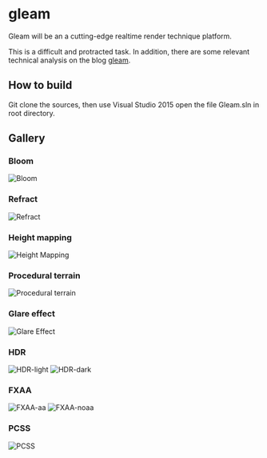 # gleam

Gleam will be an a cutting-edge realtime render technique platform.

This is a difficult and protracted task. In addition, there are some relevant technical analysis on the blog [gleam](www.selfgleam.com).

## How to build
Git clone the sources, then use Visual Studio 2015 open the file Gleam.sln in root directory.

## Gallery

### Bloom
![Bloom](http://gleam-1255489689.cosbj.myqcloud.com/wp-content/uploads/2018/08/bloom.png)

### Refract
![Refract](http://gleam-1255489689.cosbj.myqcloud.com/wp-content/uploads/2018/08/refract.png)

### Height mapping
![Height Mapping](http://gleam-1255489689.cosbj.myqcloud.com/wp-content/uploads/2018/08/height-mapping.png)

### Procedural terrain
![Procedural terrain](http://gleam-1255489689.cosbj.myqcloud.com/wp-content/uploads/2018/08/terrain.png)

### Glare effect
![Glare Effect](http://gleam-1255489689.cosbj.myqcloud.com/wp-content/uploads/2018/08/glare_effect.png)

### HDR                                                                                         
![HDR-light](http://gleam-1255489689.cosbj.myqcloud.com/wp-content/uploads/2018/08/hdr-light.png)
![HDR-dark](http://gleam-1255489689.cosbj.myqcloud.com/wp-content/uploads/2018/08/hdr-dark.png)

### FXAA
![FXAA-aa](http://gleam-1255489689.cosbj.myqcloud.com/wp-content/uploads/2018/08/fxaa-aa-bit.png)
![FXAA-noaa](http://gleam-1255489689.cosbj.myqcloud.com/wp-content/uploads/2018/08/fxaa-aa-big.png)

### PCSS
![PCSS](http://gleam-1255489689.cosbj.myqcloud.com/wp-content/uploads/2018/08/pcss.png)
